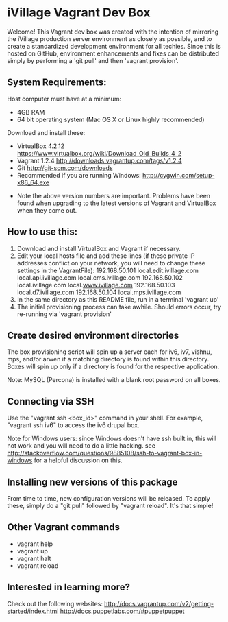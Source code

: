 iVillage Vagrant Dev Box
========================

Welcome!  This Vagrant dev box was created with the intention of mirroring the iVillage production server environment as closely as possible, and to create a standardized development environment for all techies.  Since this is hosted on GitHub, environment enhancements and fixes can be distributed simply by performing a 'git pull' and then 'vagrant provision'.

System Requirements:  
--------------------
Host computer must have at a minimum:
   - 4GB RAM
   - 64 bit operating system (Mac OS X or Linux highly recommended)

Download and install these:
   - VirtualBox 4.2.12 <https://www.virtualbox.org/wiki/Download_Old_Builds_4_2>
   - Vagrant 1.2.4  <http://downloads.vagrantup.com/tags/v1.2.4>
   - Git <http://git-scm.com/downloads>
   - Recommended if you are running Windows: <http://cygwin.com/setup-x86_64.exe>

* Note the above version numbers are important.  Problems have been found when upgrading to the latest versions of Vagrant and VirtualBox when they come out.

How to use this:
----------------
  1. Download and install VirtualBox and Vagrant if necessary.
  2. Edit your local hosts file and add these lines (if these private IP addresses conflict on your network, you will need to change these settings in the VagrantFile):
     192.168.50.101 local.edit.ivillage.com local.api.ivillage.com local.cms.ivillage.com
     192.168.50.102 local.ivillage.com local.www.ivillage.com
     192.168.50.103 local.d7.ivillage.com
     192.168.50.104 local.mps.ivillage.com
  3. In the same directory as this README file, run in a terminal 'vagrant up'
  4. The initial provisioning process can take awhile.  Should errors occur, try re-running via 'vagrant provision'

Create desired environment directories
--------------------------------------
The box provisioning script will spin up a server each for iv6, iv7, vishnu, mps, and/or arwen if a matching directory is found within this directory.  Boxes will spin up only if a directory is found for the respective application.

Note: MySQL (Percona) is installed with a blank root password on all boxes.

Connecting via SSH
------------------
Use the "vagrant ssh <box_id>" command in your shell.  For example, "vagrant ssh iv6" to access the iv6 drupal box.

Note for Windows users: since Windows doesn't have ssh built in, this will not work and you will need to do a little hacking.  see <http://stackoverflow.com/questions/9885108/ssh-to-vagrant-box-in-windows> for a helpful discussion on this.

Installing new versions of this package
---------------------------------------
From time to time, new configuration versions will be released.  To apply these, simply do a "git pull" followed by "vagrant reload".  It's that simple!

Other Vagrant commands
----------------------
  - vagrant help
  - vagrant up
  - vagrant halt
  - vagrant reload

Interested in learning more?
----------------------------
Check out the following websites:
http://docs.vagrantup.com/v2/getting-started/index.html
http://docs.puppetlabs.com/#puppetpuppet
